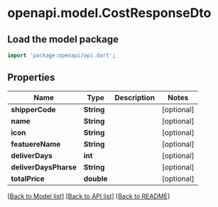 # openapi.model.CostResponseDto

## Load the model package
```dart
import 'package:openapi/api.dart';
```

## Properties
Name | Type | Description | Notes
------------ | ------------- | ------------- | -------------
**shipperCode** | **String** |  | [optional] 
**name** | **String** |  | [optional] 
**icon** | **String** |  | [optional] 
**featuereName** | **String** |  | [optional] 
**deliverDays** | **int** |  | [optional] 
**deliverDaysPharse** | **String** |  | [optional] 
**totalPrice** | **double** |  | [optional] 

[[Back to Model list]](../README.md#documentation-for-models) [[Back to API list]](../README.md#documentation-for-api-endpoints) [[Back to README]](../README.md)


